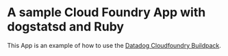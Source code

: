 # A sample Cloud Foundry App with dogstatsd and Ruby

This App is an example of how to use the [Datadog Cloudfoundry Buildpack](https://github.com/datadog/datadog-cloudfoundry-buildpack).
